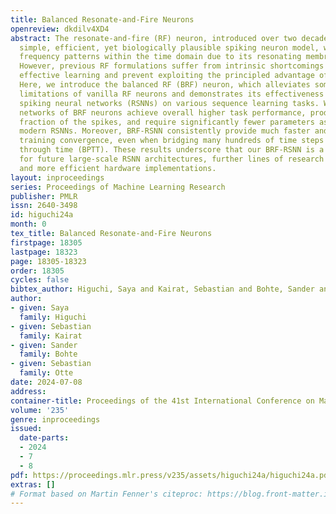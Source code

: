 ```yaml
---
title: Balanced Resonate-and-Fire Neurons
openreview: dkdilv4XD4
abstract: The resonate-and-fire (RF) neuron, introduced over two decades ago, is a
  simple, efficient, yet biologically plausible spiking neuron model, which can extract
  frequency patterns within the time domain due to its resonating membrane dynamics.
  However, previous RF formulations suffer from intrinsic shortcomings that limit
  effective learning and prevent exploiting the principled advantage of RF neurons.
  Here, we introduce the balanced RF (BRF) neuron, which alleviates some of the intrinsic
  limitations of vanilla RF neurons and demonstrates its effectiveness within recurrent
  spiking neural networks (RSNNs) on various sequence learning tasks. We show that
  networks of BRF neurons achieve overall higher task performance, produce only a
  fraction of the spikes, and require significantly fewer parameters as compared to
  modern RSNNs. Moreover, BRF-RSNN consistently provide much faster and more stable
  training convergence, even when bridging many hundreds of time steps during backpropagation
  through time (BPTT). These results underscore that our BRF-RSNN is a strong candidate
  for future large-scale RSNN architectures, further lines of research in SNN methodology,
  and more efficient hardware implementations.
layout: inproceedings
series: Proceedings of Machine Learning Research
publisher: PMLR
issn: 2640-3498
id: higuchi24a
month: 0
tex_title: Balanced Resonate-and-Fire Neurons
firstpage: 18305
lastpage: 18323
page: 18305-18323
order: 18305
cycles: false
bibtex_author: Higuchi, Saya and Kairat, Sebastian and Bohte, Sander and Otte, Sebastian
author:
- given: Saya
  family: Higuchi
- given: Sebastian
  family: Kairat
- given: Sander
  family: Bohte
- given: Sebastian
  family: Otte
date: 2024-07-08
address:
container-title: Proceedings of the 41st International Conference on Machine Learning
volume: '235'
genre: inproceedings
issued:
  date-parts:
  - 2024
  - 7
  - 8
pdf: https://proceedings.mlr.press/v235/assets/higuchi24a/higuchi24a.pdf
extras: []
# Format based on Martin Fenner's citeproc: https://blog.front-matter.io/posts/citeproc-yaml-for-bibliographies/
---
```

